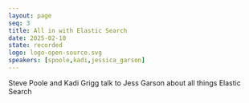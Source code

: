 ```yaml
---
layout: page
seq: 3
title: All in with Elastic Search
date: 2025-02-10
state: recorded
logo: logo-open-source.svg
speakers: [spoole,kadi,jessica_garson]
---
```

Steve Poole and Kadi Grigg talk to Jess Garson about all things Elastic Search